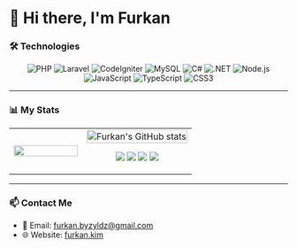 # 👋 Hi there, I'm Furkan

### 🛠️ Technologies

<div align="center">

![PHP](https://img.shields.io/badge/PHP-777BB4?style=for-the-badge&logo=php&logoColor=white)
![Laravel](https://img.shields.io/badge/Laravel-FF2D20?style=for-the-badge&logo=laravel&logoColor=white)
![CodeIgniter](https://img.shields.io/badge/CodeIgniter-EF4223?style=for-the-badge&logo=codeigniter&logoColor=white)
![MySQL](https://img.shields.io/badge/MySQL-4479A1?style=for-the-badge&logo=mysql&logoColor=white)
![C#](https://img.shields.io/badge/C%23-239120?style=for-the-badge&logo=c-sharp&logoColor=white)
![.NET](https://img.shields.io/badge/.NET-512BD4?style=for-the-badge&logo=dotnet&logoColor=white)
![Node.js](https://img.shields.io/badge/Node.js-339933?style=for-the-badge&logo=nodedotjs&logoColor=white)
![JavaScript](https://img.shields.io/badge/JavaScript-F7DF1E?style=for-the-badge&logo=javascript&logoColor=black)
![TypeScript](https://img.shields.io/badge/TypeScript-007ACC?style=for-the-badge&logo=typescript&logoColor=white)
![CSS3](https://img.shields.io/badge/CSS3-1572B6?style=for-the-badge&logo=css3&logoColor=white)

</div>

---

### 📊 My Stats

<table border="0">
<tr>
<td width="40%">
<img src="https://media.tenor.com/EbyOKpncujQAAAAi/john-travolta-tra-jt-transparent.gif" width="100%">
</td>
<td width="60%">
<img src="https://github-readme-stats.vercel.app/api?username=Shitric&show_icons=true&theme=vision-friendly-dark" width="100%" alt="Furkan's GitHub stats" />

<br>

<div align="center">

![](https://img.shields.io/badge/👁️_Profile_Views-1K-2F80ED?style=for-the-badge)
![](https://img.shields.io/badge/🤝_Followers-100-30336b?style=for-the-badge)
![](https://img.shields.io/badge/⌛_Years-2-0D1117?style=for-the-badge)
![](https://img.shields.io/badge/📦_Repos-25-238636?style=for-the-badge)

</div>

</td>
</tr>
</table>

---

### 📫 Contact Me

- 📧 Email: furkan.byzyldz@gmail.com
- 🌐 Website: [furkan.kim](https://furkan.kim)